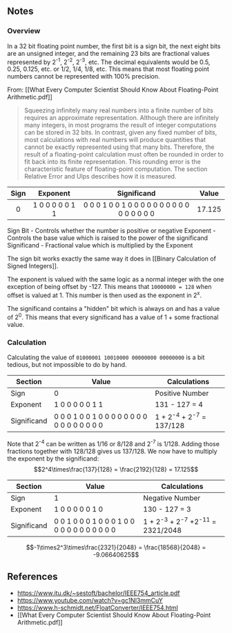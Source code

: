 ## Notes
### Overview
In a 32 bit floating point number, the first bit is a sign bit, the next eight bits are an unsigned integer, and the remaining 23 bits are fractional values represented by 2<sup>-1</sup>, 2<sup>-2</sup>, 2<sup>-3</sup>, etc. The decimal equivalents would be 0.5, 0.25, 0.125, etc. or 1/2, 1/4, 1/8, etc. This means that most floating point numbers cannot be represented with 100% precision. 

From: [[What Every Computer Scientist Should Know About Floating-Point Arithmetic.pdf]]
> Squeezing infinitely many real numbers into a finite number of bits requires an approximate representation. Although there are infinitely many integers, in most programs the result of integer computations can be stored in 32 bits. In contrast, given any fixed number of bits, most calculations with real numbers will produce quantities that cannot be exactly represented using that many bits. Therefore, the result of a floating-point calculation must often be rounded in order to fit back into its finite representation. This rounding error is the characteristic feature of floating-point computation. The section Relative Error and Ulps describes how it is measured.

| Sign |    Exponent     |                  Significand                  | Value  |
| :--: | :-------------: | :-------------------------------------------: | :----: |
|  0   | 1 0 0 0 0 0 1 1 | 0 0 0 1 0 0 1 0 0 0 0 0 0 0 0 0 0 0 0 0 0 0 0 | 17.125 |
Sign Bit - Controls whether the number is positive or negative
Exponent - Controls the base value which is raised to the power of the significand
Significand - Fractional value which is multiplied by the Exponent

The sign bit works exactly the same way it does in [[Binary Calculation of Signed Integers]]. 

The exponent is valued with the same logic as a normal integer with the one exception of being offset by -127. This means that `10000000 = 128` when offset is valued at 1. This number is then used as the exponent in 2<sup>x</sup>. 

The significand contains a "hidden" bit which is always on and has a value of 2<sup>0</sup>. This means that every significand has a value of 1 + some fractional value. 
### Calculation
Calculating the value of `01000001 10010000 00000000 00000000` is a bit tedious, but not impossible to do by hand. 

| Section     | Value                                         | Calculations                                  |
| ----------- | --------------------------------------------- | --------------------------------------------- |
| Sign        | 0                                             | Positive Number                               |
| Exponent    | 1 0 0 0 0 0 1 1                               | 131 - 127 = 4                                 |
| Significand | 0 0 0 1 0 0 1 0 0 0 0 0 0 0 0 0 0 0 0 0 0 0 0 | 1 + 2<sup>-4</sup> + 2<sup>-7</sup> = 137/128 |
Note that 2<sup>-4</sup> can be written as 1/16 or 8/128 and 2<sup>-7</sup> is 1/128. Adding those fractions together with 128/128 gives us 137/128. We now have to multiply the exponent by the significand: 
$$2^4\times\frac{137}{128} = \frac{2192}{128} = 17.125$$

| Section     | Value                                         | Calculations                                                     |
| ----------- | --------------------------------------------- | ---------------------------------------------------------------- |
| Sign        | 1                                             | Negative Number                                                  |
| Exponent    | 1 0 0 0  0 0 1 0                              | 130 - 127 = 3                                                    |
| Significand | 0 0 1 0 0 0 1 0 0 0 1 0 0 0 0 0 0 0 0 0 0 0 0 | 1 + 2<sup>-3</sup> + 2<sup>-7</sup> +2<sup>-11</sup> = 2321/2048 |
$$-1\times2^3\times\frac{2321}{2048} = \frac{18568}{2048} = -9.06640625$$

## References
- https://www.itu.dk/~sestoft/bachelor/IEEE754_article.pdf
- https://www.youtube.com/watch?v=gc1Nl3mmCuY
- https://www.h-schmidt.net/FloatConverter/IEEE754.html
- [[What Every Computer Scientist Should Know About Floating-Point Arithmetic.pdf]]